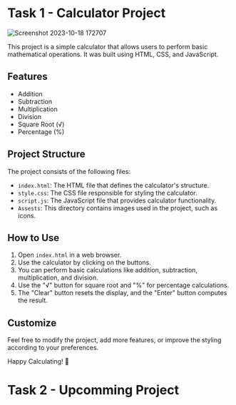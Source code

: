 # Task 1 - Calculator Project

![Screenshot 2023-10-18 172707](https://github.com/sandeep-mz/OIBSIP/assets/108665091/b53b0ad7-00a2-49c0-8d6e-ed3bdd6851fc)


This project is a simple calculator that allows users to perform basic mathematical operations. It was built using HTML, CSS, and JavaScript.

## Features

- Addition
- Subtraction
- Multiplication
- Division
- Square Root (√)
- Percentage (%)

## Project Structure

The project consists of the following files:

- `index.html`: The HTML file that defines the calculator's structure.
- `style.css`: The CSS file responsible for styling the calculator.
- `script.js`: The JavaScript file that provides calculator functionality.
- `Assests`: This directory contains images used in the project, such as icons.

## How to Use

1. Open `index.html` in a web browser.
2. Use the calculator by clicking on the buttons.
3. You can perform basic calculations like addition, subtraction, multiplication, and division.
4. Use the "√" button for square root and "%" for percentage calculations.
5. The "Clear" button resets the display, and the "Enter" button computes the result.

## Customize

Feel free to modify the project, add more features, or improve the styling according to your preferences.

Happy Calculating! 🧮



# Task 2 - Upcomming Project
